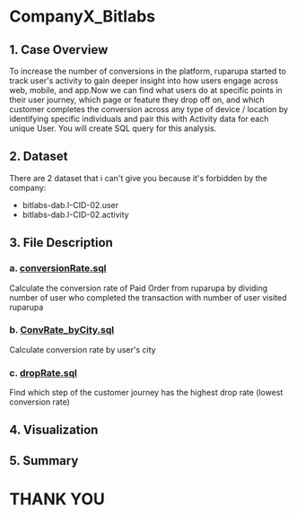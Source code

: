 # CompanyX_Bitlabs
## 1. Case Overview
To increase the number of conversions in the platform, ruparupa started to track user's activity to gain deeper insight into how users engage across web, mobile, and app.Now we can find what users do at specific points in their user journey, which page or feature they drop off on, and which customer completes the conversion across any type of device / location by identifying specific individuals and pair this with Activity data for each unique User. You will create SQL query for this analysis.
## 2. Dataset
There are 2 dataset that i can't give you because it's forbidden by the company: 
- bitlabs-dab.I-CID-02.user
- bitlabs-dab.I-CID-02.activity
## 3. File Description
### a. [conversionRate.sql](https://github.com/melsrasafebri123/RupaRupa_Bitlabs/blob/main/conversionRate.sql)
Calculate the conversion rate of Paid Order from ruparupa by dividing number of user who completed the transaction with number of user visited ruparupa 
### b. [ConvRate_byCity.sql](https://github.com/melsrasafebri123/RupaRupa_Bitlabs/blob/main/ConvRate_byCity.sql)
Calculate conversion rate by user's city
### c. [dropRate.sql](https://github.com/melsrasafebri123/RupaRupa_Bitlabs/blob/main/dropRate.sql)
Find which step of the customer journey has the highest drop rate (lowest conversion rate)
## 4. Visualization
## 5. Summary
# THANK YOU
